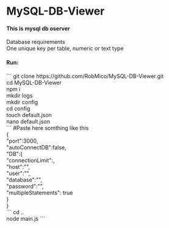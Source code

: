 # MySQL-DB-Viewer
<h4>This is mysql db oserver</h4>
Database requirements<br/>
One unique key per table, numeric or text type<br />

<h4>Run:</h4>
```
git clone https://github.com/RobMico/MySQL-DB-Viewer.git<br />
cd MySQL-DB-Viewer<br />
npm i<br />
mkdir logs<br />
mkdir config<br />
cd config<br />
touch default.json<br />
nano default.json<br />
```
#Paste here somthing like this<br />
{<br />
    "port":3000,<br />
    "autoConnectDB":false,<br />
    "DB":{<br />
        "connectionLimit":,<br />
        "host":"",<br />
        "user":"",<br />
        "database":"",<br />
        "password":"",<br />
        "multipleStatements": true<br />
    }<br />
}<br />
```
cd ..<br />
node main.js
```
